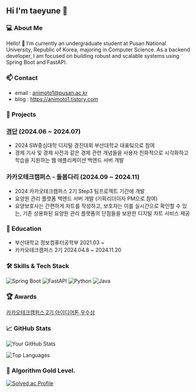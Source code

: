 ## Hi I'm taeyune 👋

### 💻 About Me
Hello! 👋
I’m currently an undergraduate student at Pusan National University, Republic of Korea, majoring in Computer Science.
As a backend developer, I am focused on building robust and scalable systems using Spring Boot and FastAPI.

### 📫 Contact
- email : animoto1@pusan.ac.kr
- blog : https://animoto1.tistory.com

### 🚀 Projects 
### [경단](https://animoto1.tistory.com/entry/%EA%B2%BD%EB%8B%A8%EA%B2%BD%EC%A0%9C-%EB%8B%A8%EC%88%9C%ED%95%98%EA%B2%8C-%ED%94%84%EB%A1%9C%EC%A0%9D%ED%8A%B8-SW%EC%A4%91%EC%8B%AC%EB%8C%80%ED%95%99-%EB%94%94%EC%A7%80%ED%84%B8-%EA%B2%BD%EC%A7%84%EB%8C%80%ED%9A%8C-%ED%9A%8C%EA%B3%A0) (2024.06 ~ 2024.07)
- 2024 SW중심대학 디지털 경진대회 부산대학교 대표팈으로 참여 
- 경제 기사 및 경제 사전과 같은 경제 관련 개념들을 사용자 친화적으로 시각화하고 학습을 지원하는 웹 애플리케이션 백엔드 서버 개발 

### 카카오테크캠퍼스 - 돌봄다리 (2024.09 ~ 2024.11)
- 2024 카카오테크캠퍼스 2기 Step3 팀프로젝트 기간에 개발 
- 요양원 관리 플랫폼 백엔드 서버 개발 (기획리더이자 PM으로 참여) 
- 요양보호사는 간편하게 차트를 작성하고, 보호자는 이를 실시간으로 확인할 수 있는, 기존 상용화된 요양원 관리 플랫폼의 단점들을 보완한 디지털 차트 서비스 제공  

### 🏫 Education
- 부산대학교 정보컴퓨터공학부 2021.03 ~ 
- 카카오테크캠퍼스 2기 2024.04.8 ~ 2024.11.20

### 🛠️ Skills & Tech Stack
![Spring Boot](https://img.shields.io/badge/Spring%20Boot-6DB33F?style=flat&logo=spring-boot&logoColor=white)
![FastAPI](https://img.shields.io/badge/FastAPI-009688?style=flat&logo=fastapi&logoColor=white)
![Python](https://img.shields.io/badge/Python-3776AB?style=flat&logo=python&logoColor=white)
![Java](https://img.shields.io/badge/Java-007396?style=flat&logo=java&logoColor=white)

### 🏆 Awards 
[카카오테크캠퍼스 2기 아이디어톤 우수상](https://animoto1.tistory.com/entry/%EC%B9%B4%ED%85%8C%EC%BA%A0-2%EA%B8%B0-%EC%95%84%EC%9D%B4%EB%94%94%EC%96%B4%ED%86%A4-%EC%9A%B0%EC%88%98%EC%83%81-%ED%9B%84%EA%B8%B0) 


### 📈 GitHub Stats

![Your GitHub Stats](https://github-readme-stats.vercel.app/api?username=pykido&show_icons=true&theme=radical)

![Top Languages](https://github-readme-stats.vercel.app/api/top-langs/?username=pykido&layout=compact&theme=radical)


### 🏅 Algorithm Gold Level. 
[![Solved.ac Profile](http://mazassumnida.wtf/api/v2/generate_badge?boj=animoto1)](https://solved.ac/animoto1/)  


<!--
**pykido/pykido** is a ✨ _special_ ✨ repository because its `README.md` (this file) appears on your GitHub profile.

Here are some ideas to get you started:

- 🔭 I’m currently working on ...
- 🌱 I’m currently learning ...
- 👯 I’m looking to collaborate on ...
- 🤔 I’m looking for help with ...
- 💬 Ask me about ...
- 📫 How to reach me: ...
- 😄 Pronouns: ...
- ⚡ Fun fact: ...
-->
